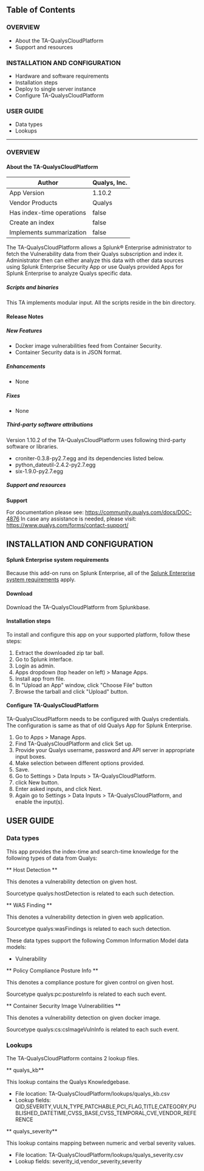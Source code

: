 ## Table of Contents

### OVERVIEW

- About the TA-QualysCloudPlatform
- Support and resources

### INSTALLATION AND CONFIGURATION

- Hardware and software requirements
- Installation steps
- Deploy to single server instance
- Configure TA-QualysCloudPlatform

### USER GUIDE

- Data types
- Lookups

---
### OVERVIEW

#### About the TA-QualysCloudPlatform

| Author | Qualys, Inc. |
| --- | --- |
| App Version | 1.10.2 |
| Vendor Products | Qualys |
| Has index-time operations | false |
| Create an index | false |
| Implements summarization | false |

The TA-QualysCloudPlatform allows a Splunk® Enterprise administrator to fetch the Vulnerability data from their Qualys subscription and index it. Administrator then can either analyze this data with other data sources using Splunk Enterprise Security App or use Qualys provided Apps for Splunk Enterprise to analyze Qualys specific data.

##### Scripts and binaries

This TA implements modular input. All the scripts reside in the bin directory.

#### Release Notes

##### New Features

- Docker image vulnerabilities feed from Container Security.
- Container Security data is in JSON format.

##### Enhancements
- None

##### Fixes
- None

##### Third-party software attributions

Version 1.10.2 of the TA-QualysCloudPlatform uses following third-party software or libraries.
- croniter-0.3.8-py2.7.egg and its dependencies listed below.
- python_dateutil-2.4.2-py2.7.egg
- six-1.9.0-py2.7.egg


##### Support and resources

**Support**

For documentation please see: https://community.qualys.com/docs/DOC-4876
In case any assistance is needed, please visit: https://www.qualys.com/forms/contact-support/


## INSTALLATION AND CONFIGURATION

#### Splunk Enterprise system requirements

Because this add-on runs on Splunk Enterprise, all of the [Splunk Enterprise system requirements](http://docs.splunk.com/Documentation/Splunk/latest/Installation/Systemrequirements) apply.

#### Download

Download the TA-QualysCloudPlatform from Splunkbase.

#### Installation steps

To install and configure this app on your supported platform, follow these steps:

1. Extract the downloaded zip tar ball.
2. Go to Splunk interface.
3. Login as admin.
4. Apps dropdown (top header on left) > Manage Apps.
5. Install app from file.
6. In "Upload an App" window, click "Choose File" button
7. Browse the tarball and click "Upload" button.


#### Configure TA-QualysCloudPlatform

TA-QualysCloudPlatform needs to be configured with Qualys credentials. The configuration is same as that of old Qualys App for Splunk Enterprise.

1. Go to Apps > Manage Apps.
2. Find TA-QualysCloudPlatform and click Set up.
3. Provide your Qualys username, password and API server in appropriate input boxes.
4. Make selection between different options provided.
5. Save.
6. Go to Settings > Data Inputs > TA-QualysCloudPlatform.
7. click New button.
8. Enter asked inputs, and click Next.
9. Again go to Settings > Data Inputs > TA-QualysCloudPlatform, and enable the input(s).

## USER GUIDE

### Data types

This app provides the index-time and search-time knowledge for the following types of data from Qualys:

** Host Detection **

This denotes a vulnerability detection on given host.

Sourcetype qualys:hostDetection is related to each such detection.

** WAS Finding **

This denotes a vulnerability detection in given web application.

Sourcetype qualys:wasFindings is related to each such detection.


These data types support the following Common Information Model data models:

- Vulnerability

** Policy Compliance Posture Info **

This denotes a compliance posture for given control on given host.

Sourcetype qualys:pc:postureInfo is related to each such event.

** Container Security Image Vulnerabilities **

This denotes a vulnerability detection on given docker image. 

Sourcetype qualys:cs:csImageVulnInfo is related to each such event.

### Lookups

The TA-QualysCloudPlatform contains 2 lookup files.

** qualys_kb**

This lookup contains the Qualys Knowledgebase.

- File location: TA-QualysCloudPlatform/lookups/qualys_kb.csv
- Lookup fields: QID,SEVERITY,VULN_TYPE,PATCHABLE,PCI_FLAG,TITLE,CATEGORY,PUBLISHED_DATETIME,CVSS_BASE,CVSS_TEMPORAL,CVE,VENDOR_REFERENCE

** qualys_severity**

This lookup contains mapping between numeric and verbal severity values.

- File location: TA-QualysCloudPlatform/lookups/qualys_severity.csv
- Lookup fields: severity_id,vendor_severity,severity
